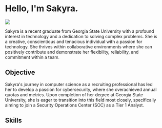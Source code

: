 # Hello, I'm Sakyra.
<a href="https://linkedin.com/in/sakyra-58b336124/"><img src="https://img.shields.io/badge/-LinkedIn-0072b1?&style=for-the-badge&logo=linkedin&logoColor=white" /></a>

Sakyra is a recent graduate from Georgia State University with a profound interest in technology and a dedication to solving complex problems. She is a creative, conscientious and tenacious individual with a passion for technology. She thrives within collaborative environments where she can positively contribute and demonstrate her flexibility, reliability, and commitment within a team. 

## Objective

Sakyra's journey in computer science as a recruiting professional has led her to develop a passion for cybersecurity, where she overachieved annual quotas and metrics.  Upon completion of her degree at Georgia State University, she is eager to transition into this field most closely, specifically aiming to join a Security Operations Center (SOC) as a Tier 1 Analyst.

## Skills

